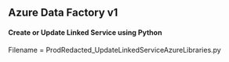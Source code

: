 ## Azure Data Factory v1

#### Create or Update Linked Service using Python
Filename = ProdRedacted_UpdateLinkedServiceAzureLibraries.py
